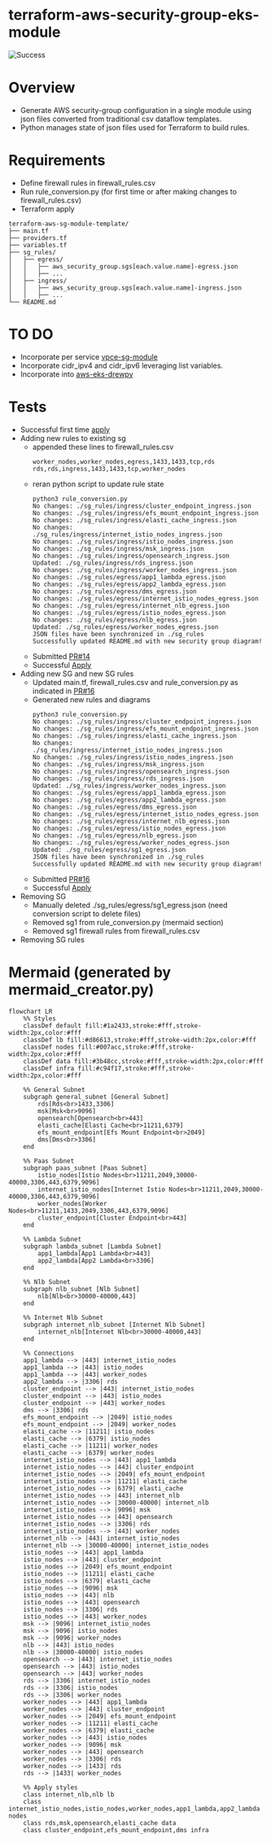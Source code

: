# terraform-aws-security-group-eks-module

![Success](./img/successful_test1.png)

# Overview
- Generate AWS security-group configuration in a single module using json files converted from traditional csv dataflow templates. 
- Python manages state of json files used for Terraform to build rules. 


# Requirements
- Define firewall rules in firewall_rules.csv
- Run rule_conversion.py (for first time or after making changes to firewall_rules.csv)
- Terraform apply

```
terraform-aws-sg-module-template/
├── main.tf
├── providers.tf
├── variables.tf
├── sg_rules/
│   ├── egress/
│   │   ├── aws_security_group.sgs[each.value.name]-egress.json
│   │   ├── ...
│   ├── ingress/
│   │   ├── aws_security_group.sgs[each.value.name]-ingress.json
│   │   ├── ...
└── README.md
```

# TO DO

- Incorporate per service [vpce-sg-module](https://github.com/drewpypro/aws-vpce-policy-tester/tree/main/modulev2)
- Incorporate cidr_ipv4 and cidr_ipv6 leveraging list variables. 
- Incorporate into [aws-eks-drewpy](https://github.com/drewpypro/aws-eks-drewpy)


# Tests

- Successful first time [apply](https://github.com/drewpypro/terraform-aws-sg-module-template/actions/runs/12074651948/job/33673022659) 
- Adding new rules to existing sg
  - appended these lines to firewall_rules.csv
    ```
    worker_nodes,worker_nodes,egress,1433,1433,tcp,rds
    rds,rds,ingress,1433,1433,tcp,worker_nodes
    ```
  - reran python script to update rule state
    ```
    python3 rule_conversion.py 
    No changes: ./sg_rules/ingress/cluster_endpoint_ingress.json
    No changes: ./sg_rules/ingress/efs_mount_endpoint_ingress.json
    No changes: ./sg_rules/ingress/elasti_cache_ingress.json
    No changes: ./sg_rules/ingress/internet_istio_nodes_ingress.json
    No changes: ./sg_rules/ingress/istio_nodes_ingress.json
    No changes: ./sg_rules/ingress/msk_ingress.json
    No changes: ./sg_rules/ingress/opensearch_ingress.json
    Updated: ./sg_rules/ingress/rds_ingress.json
    No changes: ./sg_rules/ingress/worker_nodes_ingress.json
    No changes: ./sg_rules/egress/app1_lambda_egress.json
    No changes: ./sg_rules/egress/app2_lambda_egress.json
    No changes: ./sg_rules/egress/dms_egress.json
    No changes: ./sg_rules/egress/internet_istio_nodes_egress.json
    No changes: ./sg_rules/egress/internet_nlb_egress.json
    No changes: ./sg_rules/egress/istio_nodes_egress.json
    No changes: ./sg_rules/egress/nlb_egress.json
    Updated: ./sg_rules/egress/worker_nodes_egress.json
    JSON files have been synchronized in ./sg_rules
    Successfully updated README.md with new security group diagram!
    ```
  - Submitted [PR#14](https://github.com/drewpypro/terraform-aws-sg-module-template/pull/14)
  - Successful [Apply](https://github.com/drewpypro/terraform-aws-sg-module-template/actions/runs/12074673918/job/33673086770)
- Adding new SG and new SG rules
  - Updated main.tf, firewall_rules.csv and rule_conversion.py as indicated in [PR#16](https://github.com/drewpypro/terraform-aws-sg-module-template/pull/16)
  - Generated new rules and diagrams
    ```
    python3 rule_conversion.py
    No changes: ./sg_rules/ingress/cluster_endpoint_ingress.json
    No changes: ./sg_rules/ingress/efs_mount_endpoint_ingress.json
    No changes: ./sg_rules/ingress/elasti_cache_ingress.json
    No changes: ./sg_rules/ingress/internet_istio_nodes_ingress.json
    No changes: ./sg_rules/ingress/istio_nodes_ingress.json
    No changes: ./sg_rules/ingress/msk_ingress.json
    No changes: ./sg_rules/ingress/opensearch_ingress.json
    No changes: ./sg_rules/ingress/rds_ingress.json
    Updated: ./sg_rules/ingress/worker_nodes_ingress.json
    No changes: ./sg_rules/egress/app1_lambda_egress.json
    No changes: ./sg_rules/egress/app2_lambda_egress.json
    No changes: ./sg_rules/egress/dms_egress.json
    No changes: ./sg_rules/egress/internet_istio_nodes_egress.json
    No changes: ./sg_rules/egress/internet_nlb_egress.json
    No changes: ./sg_rules/egress/istio_nodes_egress.json
    No changes: ./sg_rules/egress/nlb_egress.json
    No changes: ./sg_rules/egress/worker_nodes_egress.json
    Updated: ./sg_rules/egress/sg1_egress.json
    JSON files have been synchronized in ./sg_rules
    Successfully updated README.md with new security group diagram!
    ```
  - Submitted [PR#16](https://github.com/drewpypro/terraform-aws-sg-module-template/pull/16)
  - Successful [Apply](https://github.com/drewpypro/terraform-aws-sg-module-template/actions/runs/12074774216/job/33673381627)
- Removing SG 
  - Manually deleted ./sg_rules/egress/sg1_egress.json (need conversion script to delete files)
  - Removed sg1 from rule_conversion.py (mermaid section)
  - Removed sg1 firewall rules from firewall_rules.csv
- Removing SG rules

# Mermaid (generated by mermaid_creator.py)
<!-- SECURITY_GROUP_DIAGRAM_START -->
```mermaid
flowchart LR
    %% Styles
    classDef default fill:#1a2433,stroke:#fff,stroke-width:2px,color:#fff
    classDef lb fill:#d86613,stroke:#fff,stroke-width:2px,color:#fff
    classDef nodes fill:#007acc,stroke:#fff,stroke-width:2px,color:#fff
    classDef data fill:#3b48cc,stroke:#fff,stroke-width:2px,color:#fff
    classDef infra fill:#c94f17,stroke:#fff,stroke-width:2px,color:#fff

    %% General Subnet
    subgraph general_subnet [General Subnet]
        rds[Rds<br>1433,3306]
        msk[Msk<br>9096]
        opensearch[Opensearch<br>443]
        elasti_cache[Elasti Cache<br>11211,6379]
        efs_mount_endpoint[Efs Mount Endpoint<br>2049]
        dms[Dms<br>3306]
    end

    %% Paas Subnet
    subgraph paas_subnet [Paas Subnet]
        istio_nodes[Istio Nodes<br>11211,2049,30000-40000,3306,443,6379,9096]
        internet_istio_nodes[Internet Istio Nodes<br>11211,2049,30000-40000,3306,443,6379,9096]
        worker_nodes[Worker Nodes<br>11211,1433,2049,3306,443,6379,9096]
        cluster_endpoint[Cluster Endpoint<br>443]
    end

    %% Lambda Subnet
    subgraph lambda_subnet [Lambda Subnet]
        app1_lambda[App1 Lambda<br>443]
        app2_lambda[App2 Lambda<br>3306]
    end

    %% Nlb Subnet
    subgraph nlb_subnet [Nlb Subnet]
        nlb[Nlb<br>30000-40000,443]
    end

    %% Internet Nlb Subnet
    subgraph internet_nlb_subnet [Internet Nlb Subnet]
        internet_nlb[Internet Nlb<br>30000-40000,443]
    end

    %% Connections
    app1_lambda --> |443| internet_istio_nodes
    app1_lambda --> |443| istio_nodes
    app1_lambda --> |443| worker_nodes
    app2_lambda --> |3306| rds
    cluster_endpoint --> |443| internet_istio_nodes
    cluster_endpoint --> |443| istio_nodes
    cluster_endpoint --> |443| worker_nodes
    dms --> |3306| rds
    efs_mount_endpoint --> |2049| istio_nodes
    efs_mount_endpoint --> |2049| worker_nodes
    elasti_cache --> |11211| istio_nodes
    elasti_cache --> |6379| istio_nodes
    elasti_cache --> |11211| worker_nodes
    elasti_cache --> |6379| worker_nodes
    internet_istio_nodes --> |443| app1_lambda
    internet_istio_nodes --> |443| cluster_endpoint
    internet_istio_nodes --> |2049| efs_mount_endpoint
    internet_istio_nodes --> |11211| elasti_cache
    internet_istio_nodes --> |6379| elasti_cache
    internet_istio_nodes --> |443| internet_nlb
    internet_istio_nodes --> |30000-40000| internet_nlb
    internet_istio_nodes --> |9096| msk
    internet_istio_nodes --> |443| opensearch
    internet_istio_nodes --> |3306| rds
    internet_istio_nodes --> |443| worker_nodes
    internet_nlb --> |443| internet_istio_nodes
    internet_nlb --> |30000-40000| internet_istio_nodes
    istio_nodes --> |443| app1_lambda
    istio_nodes --> |443| cluster_endpoint
    istio_nodes --> |2049| efs_mount_endpoint
    istio_nodes --> |11211| elasti_cache
    istio_nodes --> |6379| elasti_cache
    istio_nodes --> |9096| msk
    istio_nodes --> |443| nlb
    istio_nodes --> |443| opensearch
    istio_nodes --> |3306| rds
    istio_nodes --> |443| worker_nodes
    msk --> |9096| internet_istio_nodes
    msk --> |9096| istio_nodes
    msk --> |9096| worker_nodes
    nlb --> |443| istio_nodes
    nlb --> |30000-40000| istio_nodes
    opensearch --> |443| internet_istio_nodes
    opensearch --> |443| istio_nodes
    opensearch --> |443| worker_nodes
    rds --> |3306| internet_istio_nodes
    rds --> |3306| istio_nodes
    rds --> |3306| worker_nodes
    worker_nodes --> |443| app1_lambda
    worker_nodes --> |443| cluster_endpoint
    worker_nodes --> |2049| efs_mount_endpoint
    worker_nodes --> |11211| elasti_cache
    worker_nodes --> |6379| elasti_cache
    worker_nodes --> |443| istio_nodes
    worker_nodes --> |9096| msk
    worker_nodes --> |443| opensearch
    worker_nodes --> |3306| rds
    worker_nodes --> |1433| rds
    rds --> |1433| worker_nodes

    %% Apply styles
    class internet_nlb,nlb lb
    class internet_istio_nodes,istio_nodes,worker_nodes,app1_lambda,app2_lambda nodes
    class rds,msk,opensearch,elasti_cache data
    class cluster_endpoint,efs_mount_endpoint,dms infra
```
<!-- SECURITY_GROUP_DIAGRAM_END -->
